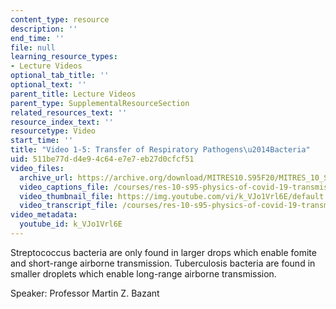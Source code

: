 ```yaml
---
content_type: resource
description: ''
end_time: ''
file: null
learning_resource_types:
- Lecture Videos
optional_tab_title: ''
optional_text: ''
parent_title: Lecture Videos
parent_type: SupplementalResourceSection
related_resources_text: ''
resource_index_text: ''
resourcetype: Video
start_time: ''
title: "Video 1-5: Transfer of Respiratory Pathogens\u2014Bacteria"
uid: 511be77d-d4e9-4c64-e7e7-eb27d0cfcf51
video_files:
  archive_url: https://archive.org/download/MITRES10.S95F20/MITRES_10_S95F20_0105_300k.mp4
  video_captions_file: /courses/res-10-s95-physics-of-covid-19-transmission-fall-2020/37c6417c8a7c542aba461e5a859b7a2c_k_VJo1Vrl6E.vtt
  video_thumbnail_file: https://img.youtube.com/vi/k_VJo1Vrl6E/default.jpg
  video_transcript_file: /courses/res-10-s95-physics-of-covid-19-transmission-fall-2020/6643a72f48eea2f70967dd3d7e0cff11_k_VJo1Vrl6E.pdf
video_metadata:
  youtube_id: k_VJo1Vrl6E
---
```


Streptococcus bacteria are only found in larger drops which enable fomite and short-range airborne transmission. Tuberculosis bacteria are found in smaller droplets which enable long-range airborne transmission.

Speaker: Professor Martin Z. Bazant